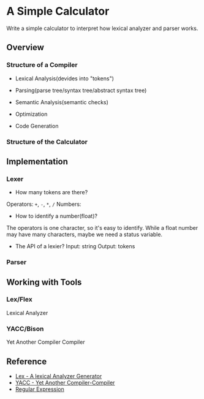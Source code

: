 # A Simple Calculator
Write a simple calculator to interpret how lexical analyzer and parser works.

## Overview

### Structure of a Compiler

* Lexical Analysis(devides into "tokens")

* Parsing(parse tree/syntax tree/abstract syntax tree)

* Semantic Analysis(semantic checks)

* Optimization

* Code Generation

### Structure of the Calculator

## Implementation

### Lexer

* How many tokens are there?

Operators: `+`, `-`, `*`, `/`
Numbers:

* How to identify a number(float)?

The operators is one character, so it's easy to identify.
While a float number may have many characters, maybe we need a status variable.

* The API of a lexier?
Input: string
Output: tokens


### Parser

## Working with Tools

### Lex/Flex
Lexical Analyzer

### YACC/Bison
Yet Another Compiler Compiler


## Reference
* [Lex - A lexical Analyzer Generator](http://dinosaur.compilertools.net/lex)
* [YACC - Yet Another Compiler-Compiler](http://dinosaur.compilertools.net/yacc/index.html)
* [Regular Expression]()

